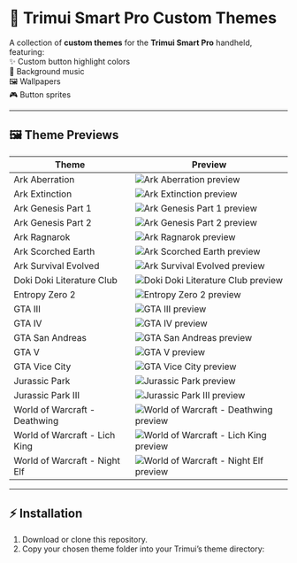 # 🎨 Trimui Smart Pro Custom Themes  

A collection of **custom themes** for the **Trimui Smart Pro** handheld, featuring:  
✨ Custom button highlight colors  
🎵 Background music  
🖼️ Wallpapers  
🎮 Button sprites  

---

## 🖼️ Theme Previews  

| Theme | Preview |
|---|---|
| Ark Aberration | ![Ark Aberration preview](Ark%20Aberration/preview.png?v=2) |
| Ark Extinction | ![Ark Extinction preview](Ark%20Extinction/preview.png?v=2) |
| Ark Genesis Part 1 | ![Ark Genesis Part 1 preview](Ark%20Genesis%20Part%201/preview.png?v=2) |
| Ark Genesis Part 2 | ![Ark Genesis Part 2 preview](Ark%20Genesis%20Part%202/preview.png?v=2) |
| Ark Ragnarok | ![Ark Ragnarok preview](Ark%20Ragnarok/preview.png?v=2) |
| Ark Scorched Earth | ![Ark Scorched Earth preview](Ark%20Scorched%20Earth/preview.png?v=2) |
| Ark Survival Evolved | ![Ark Survival Evolved preview](Ark%20Survival%20Evolved/preview.png?v=2) |
| Doki Doki Literature Club | ![Doki Doki Literature Club preview](Doki%20Doki%20Literature%20Club/preview.png?v=2) |
| Entropy Zero 2 | ![Entropy Zero 2 preview](Entropy%20Zero%202/preview.png?v=2) |
| GTA III | ![GTA III preview](GTA%20III/preview.png?v=2) |
| GTA IV | ![GTA IV preview](GTA%20IV/preview.png?v=2) |
| GTA San Andreas | ![GTA San Andreas preview](GTA%20San%20Andreas/preview.png?v=2) |
| GTA V | ![GTA V preview](GTA%20V/preview.png?v=2) |
| GTA Vice City | ![GTA Vice City preview](GTA%20Vice%20City/preview.png?v=2) |
| Jurassic Park | ![Jurassic Park preview](Jurassic%20Park/preview.png?v=2) |
| Jurassic Park III | ![Jurassic Park III preview](Jurassic%20Park%20III/preview.png?v=2) |
| World of Warcraft - Deathwing | ![World of Warcraft - Deathwing preview](World%20of%20Warcraft%20-%20Deathwing/preview.png?v=2) |
| World of Warcraft - Lich King | ![World of Warcraft - Lich King preview](World%20of%20Warcraft%20-%20Lich%20King/preview.png?v=2) |
| World of Warcraft - Night Elf | ![World of Warcraft - Night Elf preview](World%20of%20Warcraft%20-%20Night%20Elf/preview.png?v=2) |


---

## ⚡ Installation  

1. Download or clone this repository.  
2. Copy your chosen theme folder into your Trimui’s theme directory:  

